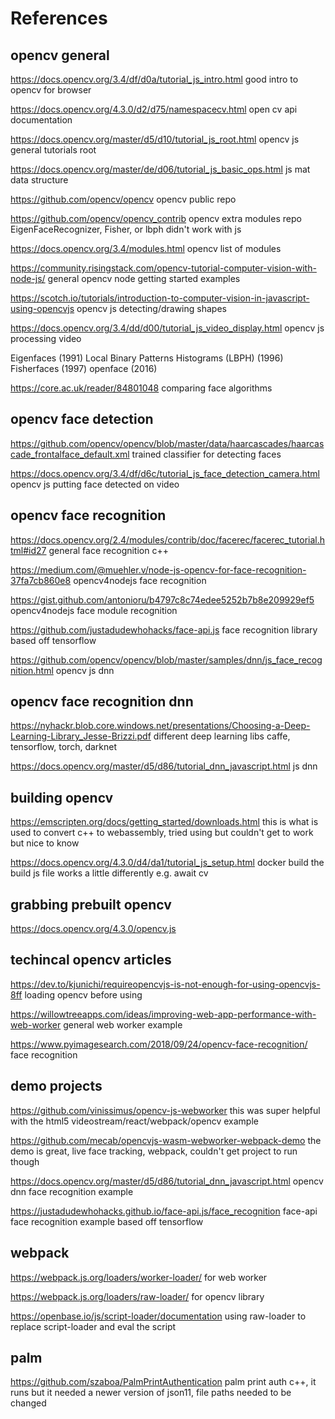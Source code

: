 # References

## opencv general
https://docs.opencv.org/3.4/df/d0a/tutorial_js_intro.html good intro to opencv for browser

https://docs.opencv.org/4.3.0/d2/d75/namespacecv.html open cv api documentation

https://docs.opencv.org/master/d5/d10/tutorial_js_root.html opencv js general tutorials root

https://docs.opencv.org/master/de/d06/tutorial_js_basic_ops.html js mat data structure

https://github.com/opencv/opencv opencv public repo

https://github.com/opencv/opencv_contrib opencv extra modules repo EigenFaceRecognizer, Fisher, or lbph didn't work with js

https://docs.opencv.org/3.4/modules.html opencv list of modules

https://community.risingstack.com/opencv-tutorial-computer-vision-with-node-js/ general opencv node getting started examples

https://scotch.io/tutorials/introduction-to-computer-vision-in-javascript-using-opencvjs opencv js detecting/drawing shapes

https://docs.opencv.org/3.4/dd/d00/tutorial_js_video_display.html opencv js processing video


Eigenfaces (1991)
Local Binary Patterns Histograms (LBPH) (1996)
Fisherfaces (1997)
openface (2016)

https://core.ac.uk/reader/84801048 comparing face algorithms

## opencv face detection
https://github.com/opencv/opencv/blob/master/data/haarcascades/haarcascade_frontalface_default.xml trained classifier for detecting faces

https://docs.opencv.org/3.4/df/d6c/tutorial_js_face_detection_camera.html opencv js putting face detected on video


## opencv face recognition
https://docs.opencv.org/2.4/modules/contrib/doc/facerec/facerec_tutorial.html#id27 general face recognition c++

https://medium.com/@muehler.v/node-js-opencv-for-face-recognition-37fa7cb860e8 opencv4nodejs face recognition

https://gist.github.com/antonioru/b4797c8c74edee5252b7b8e209929ef5 opencv4nodejs face module recognition

https://github.com/justadudewhohacks/face-api.js face recognition library based off tensorflow

https://github.com/opencv/opencv/blob/master/samples/dnn/js_face_recognition.html opencv js dnn


## opencv face recognition dnn
https://nyhackr.blob.core.windows.net/presentations/Choosing-a-Deep-Learning-Library_Jesse-Brizzi.pdf different deep learning libs
caffe, tensorflow, torch, darknet

https://docs.opencv.org/master/d5/d86/tutorial_dnn_javascript.html js dnn


## building opencv
https://emscripten.org/docs/getting_started/downloads.html this is what is used to convert c++ to webassembly, tried using but couldn't get to work but nice to know

https://docs.opencv.org/4.3.0/d4/da1/tutorial_js_setup.html docker build the build js file works a little differently e.g. await cv


## grabbing prebuilt opencv
https://docs.opencv.org/4.3.0/opencv.js


## techincal opencv articles
https://dev.to/kjunichi/requireopencvjs-is-not-enough-for-using-opencvjs-8ff loading opencv before using

https://willowtreeapps.com/ideas/improving-web-app-performance-with-web-worker general web worker example

https://www.pyimagesearch.com/2018/09/24/opencv-face-recognition/ face recognition

## demo projects
https://github.com/vinissimus/opencv-js-webworker this was super helpful with the html5 videostream/react/webpack/opencv example

https://github.com/mecab/opencvjs-wasm-webworker-webpack-demo the demo is great, live face tracking, webpack, couldn't get project to run though

https://docs.opencv.org/master/d5/d86/tutorial_dnn_javascript.html opencv dnn face recognition example

https://justadudewhohacks.github.io/face-api.js/face_recognition face-api face recognition example based off tensorflow

## webpack
https://webpack.js.org/loaders/worker-loader/ for web worker

https://webpack.js.org/loaders/raw-loader/ for opencv library

https://openbase.io/js/script-loader/documentation using raw-loader to replace script-loader and eval the script

## palm
https://github.com/szaboa/PalmPrintAuthentication palm print auth c++, it runs but it needed a newer version of json11, file paths needed to be changed
